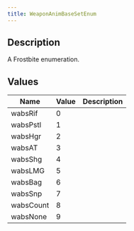 ```yaml
---
title: WeaponAnimBaseSetEnum
---
```

## Description

A Frostbite enumeration.

## Values

| Name      | Value | Description |
| --------- | ----- | ----------- |
| wabsRif   | 0     |             |
| wabsPstl  | 1     |             |
| wabsHgr   | 2     |             |
| wabsAT    | 3     |             |
| wabsShg   | 4     |             |
| wabsLMG   | 5     |             |
| wabsBag   | 6     |             |
| wabsSnp   | 7     |             |
| wabsCount | 8     |             |
| wabsNone  | 9     |             |
